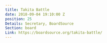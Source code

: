 ```yaml
---
title: Takita Battle
date: 2018-09-04 19:10:00 Z
position: 25
Details: Secretary, BoardSource
Section: board
Link: https://boardsource.org/takita-battle/
---
```



